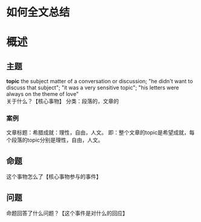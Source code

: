 # 如何全文总结
# 概述
## 主题
**topic**
the subject matter of a conversation or discussion; "he didn't want to discuss that subject"; "it was a very sensitive topic"; "his letters were always on the theme of love"  
关于什么？【核心事物】
分类：段落的，文章的
### 案例
文章标题：希腊成就：理性，自由，人文。
即：整个文章的topic是希望成就，每个段落的topic分别是理性，自由，人文。
## 命题

这个事物怎么了【核心事物参与的事件】
## 问题
命题回答了什么问题？【这个事件是对什么的回应】
